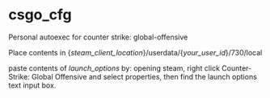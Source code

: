 # csgo_cfgPersonal autoexec for counter strike: global-offensivePlace contents in {_steam\_client\_location_}/userdata/{_your\_user\_id_}/730/localpaste contents of _launch\_options_ by: opening steam, right click Counter-Strike: Global Offensive and select properties, then find the launch options text input box. 